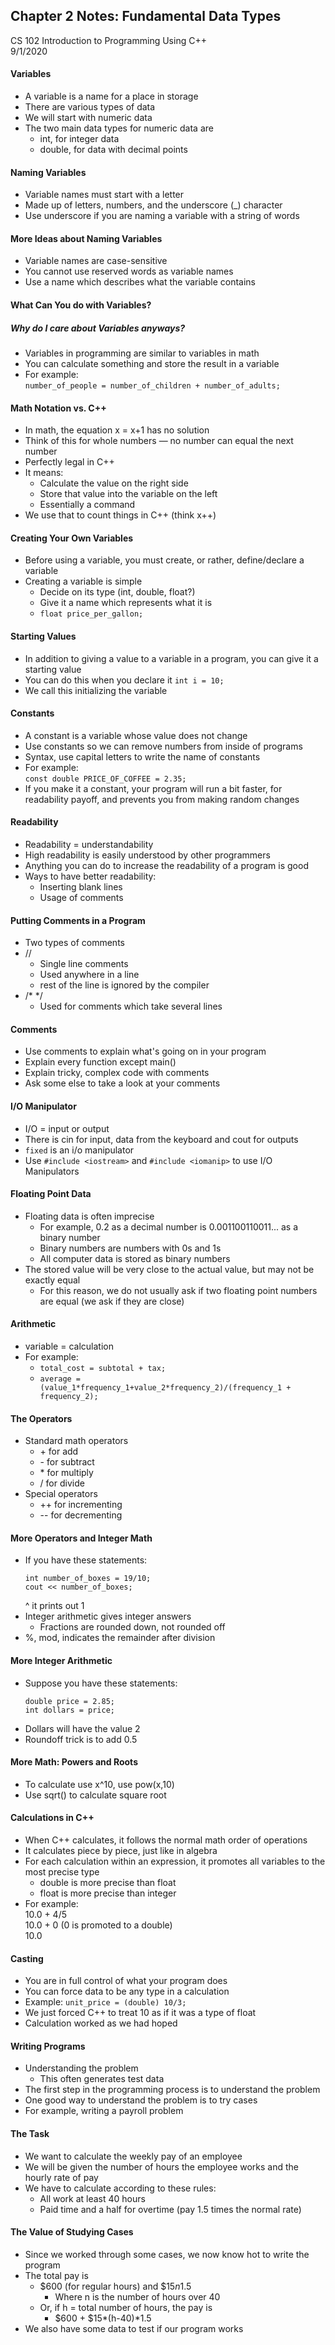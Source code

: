 ## Chapter 2 Notes: Fundamental Data Types
CS 102 Introduction to Programming Using C++  
9/1/2020  

#### Variables  
- A variable is a name for a place in storage
- There are various types of data
- We will start with numeric data
- The two main data types for numeric data are
  - int, for integer data
  - double, for data with decimal points 

#### Naming Variables  
- Variable names must start with a letter
- Made up of letters, numbers, and the underscore (_) character
- Use underscore if you are naming a variable with a string of words

#### More Ideas about Naming Variables  
- Variable names are case-sensitive
- You cannot use reserved words as variable names
- Use a name which describes what the variable contains

#### What Can You do with Variables?  
##### Why do I care about Variables anyways?  
- Variables in programming are similar to variables in math
- You can calculate something and store the result in a variable
- For example:  
  ```number_of_people = number_of_children + number_of_adults;```

#### Math Notation vs. C++
- In math, the equation x = x+1 has no solution 
- Think of this for whole numbers — no number can equal the next number
- Perfectly legal in C++
- It means:
  - Calculate the value on the right side
  - Store that value into the variable on the left
  - Essentially a command
- We use that to count things in C++ (think x++)  

#### Creating Your Own Variables
- Before using a variable, you must create, or rather, define/declare a variable
- Creating a variable is simple
  - Decide on its type (int, double, float?)
  - Give it a name which represents what it is
  - ```float price_per_gallon; ```  
  
#### Starting Values
- In addition to giving a value to a variable in a program, you can give it a starting value
- You can do this when you declare it ```int i = 10;``` 
- We call this initializing the variable

#### Constants
- A constant is a variable whose value does not change
- Use constants so we can remove numbers from inside of programs 
- Syntax, use capital letters to write the name of constants
- For example:  
  ```const double PRICE_OF_COFFEE = 2.35;```  
- If you make it a constant, your program will run a bit faster, for readability payoff, and prevents you from making random changes  

#### Readability
- Readability = understandability
- High readability is easily understood by other programmers
- Anything you can do to increase the readability of a program is good
- Ways to have better readability: 
  - Inserting blank lines
  - Usage of comments
  
#### Putting Comments in a Program 
- Two types of comments
- // 
  - Single line comments
  - Used anywhere in a line
  - rest of the line is ignored by the compiler
- /* */
  - Used for comments which take several lines

#### Comments
- Use comments to explain what's going on in your program 
- Explain every function except main()
- Explain tricky, complex code with comments
- Ask some else to take a look at your comments  

#### I/O Manipulator
- I/O = input or output
- There is cin for input, data from the keyboard and cout for outputs
- ```fixed``` is an i/o manipulator
- Use ```#include <iostream>``` and ```#include <iomanip>``` to use I/O Manipulators  

#### Floating Point Data
- Floating data is often imprecise
  - For example, 0.2 as a decimal number is 0.001100110011... as a binary number
  - Binary numbers are numbers with 0s and 1s
  - All computer data is stored as binary numbers
- The stored value will be very close to the actual value, but may not be exactly equal
  - For this reason, we do not usually ask if two floating point numbers are equal (we ask if they are close)  

#### Arithmetic
- variable = calculation
- For example:
  - ```total_cost = subtotal + tax;```  
  - ```average = (value_1*frequency_1+value_2*frequency_2)/(frequency_1 + frequency_2);``` 

#### The Operators
- Standard math operators
  - \+ for add
  - \- for subtract
  - \* for multiply
  - / for divide 
- Special operators
  - ++ for incrementing
  - -- for decrementing

#### More Operators and Integer Math
- If you have these statements:
  ```
  int number_of_boxes = 19/10;  
  cout << number_of_boxes; 
  ```  
  ^ it prints out 1
- Integer arithmetic gives integer answers
  - Fractions are rounded down, not rounded off
- %, mod, indicates the remainder after division  

#### More Integer Arithmetic
- Suppose you have these statements:  
  ```
  double price = 2.85;  
  int dollars = price; 
  ```  
- Dollars will have the value 2
- Roundoff trick is to add 0.5  

#### More Math: Powers and Roots
- To calculate use x^10, use pow(x,10)
- Use sqrt() to calculate square root

#### Calculations in C++
- When C++ calculates, it follows the normal math order of operations
- It calculates piece by piece, just like in algebra
- For each calculation within an expression, it promotes all variables to the most precise type
  - double is more precise than float
  - float is more precise than integer
- For example:  
  10.0 + 4/5  
  10.0 + 0 (0 is promoted to a double)  
  10.0  

#### Casting
- You are in full control of what your program does
- You can force data to be any type in a calculation 
- Example: ```unit_price = (double) 10/3;```  
- We just forced C++ to treat 10 as if it was a type of float
- Calculation worked as we had hoped

#### Writing Programs 
- Understanding the problem
  - This often generates test data
- The first step in the programming process is to understand the problem 
- One good way to understand the problem is to try cases
- For example, writing a payroll problem 

#### The Task  
- We want to calculate the weekly pay of an employee
- We will be given the number of hours the employee works and the hourly rate of pay
- We have to calculate according to these rules: 
  - All work at least 40 hours
  - Paid time and a half for overtime (pay 1.5 times the normal rate)  

#### The Value of Studying Cases
- Since we worked through some cases, we now know hot to write the program 
- The total pay is 
  - $600 (for regular hours) and $15*n*1.5
    - Where n is the number of hours over 40
  - Or, if h = total number of hours, the pay is
    - $600 + $15*(h-40)*1.5
- We also have some data to test if our program works  

